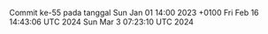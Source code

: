 Commit ke-55 pada tanggal Sun Jan 01 14:00 2023 +0100
Fri Feb 16 14:43:06 UTC 2024
Sun Mar  3 07:23:10 UTC 2024
